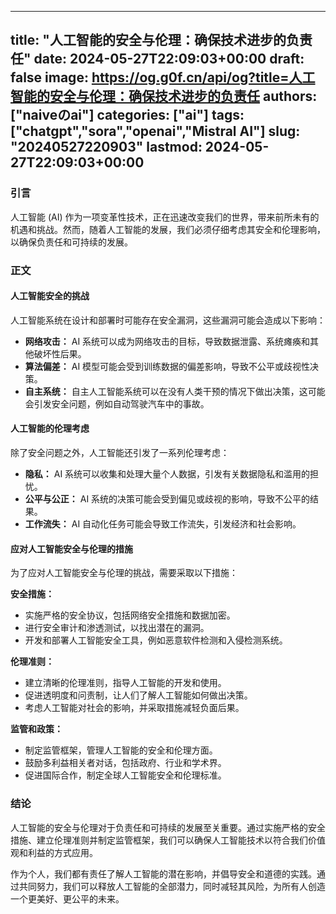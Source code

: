 
---
title: "人工智能的安全与伦理：确保技术进步的负责任"
date: 2024-05-27T22:09:03+00:00
draft: false
image: https://og.g0f.cn/api/og?title=人工智能的安全与伦理：确保技术进步的负责任
authors: ["naiveのai"]
categories: ["ai"]
tags: ["chatgpt","sora","openai","Mistral AI"]
slug: "20240527220903"
lastmod: 2024-05-27T22:09:03+00:00
---
### 引言

人工智能 (AI) 作为一项变革性技术，正在迅速改变我们的世界，带来前所未有的机遇和挑战。然而，随着人工智能的发展，我们必须仔细考虑其安全和伦理影响，以确保负责任和可持续的发展。

### 正文

#### 人工智能安全的挑战

人工智能系统在设计和部署时可能存在安全漏洞，这些漏洞可能会造成以下影响：

- **网络攻击：** AI 系统可以成为网络攻击的目标，导致数据泄露、系统瘫痪和其他破坏性后果。
- **算法偏差：** AI 模型可能会受到训练数据的偏差影响，导致不公平或歧视性决策。
- **自主系统：** 自主人工智能系统可以在没有人类干预的情况下做出决策，这可能会引发安全问题，例如自动驾驶汽车中的事故。

#### 人工智能的伦理考虑

除了安全问题之外，人工智能还引发了一系列伦理考虑：

- **隐私：** AI 系统可以收集和处理大量个人数据，引发有关数据隐私和滥用的担忧。
- **公平与公正：** AI 系统的决策可能会受到偏见或歧视的影响，导致不公平的结果。
- **工作流失：** AI 自动化任务可能会导致工作流失，引发经济和社会影响。

#### 应对人工智能安全与伦理的措施

为了应对人工智能安全与伦理的挑战，需要采取以下措施：

**安全措施：**

- 实施严格的安全协议，包括网络安全措施和数据加密。
- 进行安全审计和渗透测试，以找出潜在的漏洞。
- 开发和部署人工智能安全工具，例如恶意软件检测和入侵检测系统。

**伦理准则：**

- 建立清晰的伦理准则，指导人工智能的开发和使用。
- 促进透明度和问责制，让人们了解人工智能如何做出决策。
- 考虑人工智能对社会的影响，并采取措施减轻负面后果。

**监管和政策：**

- 制定监管框架，管理人工智能的安全和伦理方面。
- 鼓励多利益相关者对话，包括政府、行业和学术界。
- 促进国际合作，制定全球人工智能安全和伦理标准。

### 结论

人工智能的安全与伦理对于负责任和可持续的发展至关重要。通过实施严格的安全措施、建立伦理准则并制定监管框架，我们可以确保人工智能技术以符合我们价值观和利益的方式应用。

作为个人，我们都有责任了解人工智能的潜在影响，并倡导安全和道德的实践。通过共同努力，我们可以释放人工智能的全部潜力，同时减轻其风险，为所有人创造一个更美好、更公平的未来。